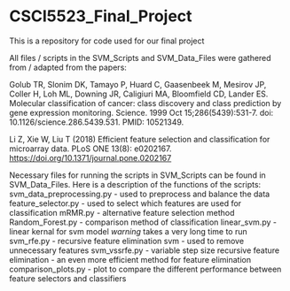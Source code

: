 # CSCI5523_Final_Project
This is a repository for code used for our final project


All files / scripts in the SVM_Scripts and SVM_Data_Files were gathered from / adapted from the papers:

Golub TR, Slonim DK, Tamayo P, Huard C, Gaasenbeek M, Mesirov JP, Coller H, Loh ML, Downing JR, Caligiuri MA, Bloomfield CD, Lander ES. Molecular classification of cancer: class discovery and class prediction by gene expression monitoring. Science. 1999 Oct 15;286(5439):531-7. doi: 10.1126/science.286.5439.531. PMID: 10521349.

Li Z, Xie W, Liu T (2018) Efficient feature selection and classification for microarray data. PLoS ONE 13(8): e0202167. https://doi.org/10.1371/journal.pone.0202167




Necessary files for running the scripts in SVM_Scripts can be found in SVM_Data_Files.  Here is a description of the functions of the scripts:
svm_data_preprocessing.py - used to preprocess and balance the data
feature_selector.py - used to select which features are used for classification
mRMR.py - alternative feature selection method
Random_Forest.py - comparison method of classification
linear_svm.py - linear kernal for svm model *warning* takes a very long time to run
svm_rfe.py - recursive feature elimination svm - used to remove unnecessary features
svm_vssrfe.py - variable step size recursive feature elimination - an even more efficient method for feature elimination
comparison_plots.py - plot to compare the different performance between feature selectors and classifiers
